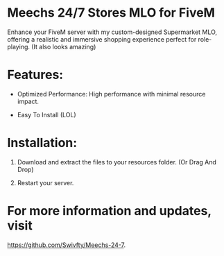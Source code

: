 # Meechs 24/7 Stores MLO for FiveM

Enhance your FiveM server with my custom-designed Supermarket MLO, offering a realistic and immersive shopping experience perfect for role-playing. (It also looks amazing)

# Features:
- Optimized Performance: High performance with minimal resource impact.

- Easy To Install (LOL)

# Installation:

1. Download and extract the files to your resources folder. (Or Drag And Drop)

	
2. Restart your server.

# For more information and updates, visit 
https://github.com/Swivfty/Meechs-24-7.
